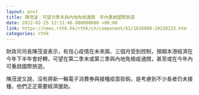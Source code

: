 ```yaml
---
layout: post
title: 陳茂波：可望次季末與內地免檢通關　年內重啟國際旅遊
date: 2022-02-25 12:11:46.000000000 +08:00
link: https://news.rthk.hk/rthk/ch/component/k2/1635808-20220225.htm
categories: rthk
---
```


財政司司長陳茂波表示，有信心疫情在未來兩、三個月受到控制，預期本港經濟在今年下半年會好轉，可望在第二季末或第三季與內地免檢疫通關，甚至或在今年內可重啟國際旅遊。

陳茂波又說，沒有將新一輪電子消費券與接種疫苗掛鈎，是考慮到不少長者仍未接種，他們正正需要經濟援助。
